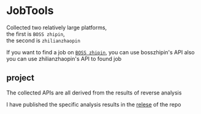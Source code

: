 # JobTools

Collected two relatively large platforms,<br/> 
the first is `BOSS zhipin`, <br/>
the second is `zhilianzhaopin`


If you want to find a job on [`BOSS zhipin`](src/bosszhipin), you can use bosszhipin's API also you can use zhilianzhaopin's API to found job




## project

The collected APIs are all derived from the results of reverse analysis<br/>

I have published the specific analysis results in the [relese](https://github.com/jingyuexing/jobs/releases/tag/0.0.1-pre) of the repo
